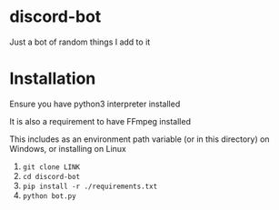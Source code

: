 # discord-bot

Just a bot of random things I add to it

# Installation

Ensure you have python3 interpreter installed

It is also a requirement to have FFmpeg installed

This includes as an environment path variable (or in this directory) on Windows, or installing on Linux

1. ``git clone LINK``
2. ``cd discord-bot``
3. ``pip install -r ./requirements.txt``
4. ``python bot.py``